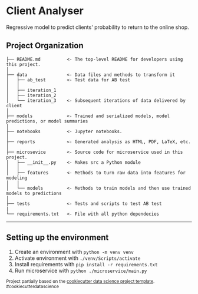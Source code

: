 Client Analyser
==============================

Regressive model to predict clients' probability to return to the online shop.

Project Organization
------------

    ├── README.md          <- The top-level README for developers using this project.
    │
    ├── data               <- Data files and methods to transform it 
    │   ├── ab_test        <- Test data for AB test
    │   │
    │   ├── iteration_1
    │   ├── iteration_2
    │   └── iteration_3    <- Subsequent iterations of data delivered by client
    │
    ├── models             <- Trained and serialized models, model predictions, or model summaries
    │
    ├── notebooks          <- Jupyter notebooks.
    │
    ├── reports            <- Generated analysis as HTML, PDF, LaTeX, etc.
    │
    ├── microsevice        <- Source code for microservice used in this project.
    │   ├── __init__.py    <- Makes src a Python module
    │   │
    │   ├── features       <- Methods to turn raw data into features for modeling
    │   │
    │   └── models         <- Methods to train models and then use trained models to predictions
    │
    ├── tests              <- Tests and scripts to test AB test
    |
    └── requirements.txt   <- File with all python dependecies


--------


Setting up the environment
------------

1. Create an environment with `python -m venv venv`
2. Activate environment with `./venv/Scripts/activate`
3. Install requirements with `pip install -r requirements.txt`
4. Run microservice with `python ./microservice/main.py`

<p><small>Project partially based on the <a target="_blank" href="https://drivendata.github.io/cookiecutter-data-science/">cookiecutter data science project template</a>. #cookiecutterdatascience</small></p>
